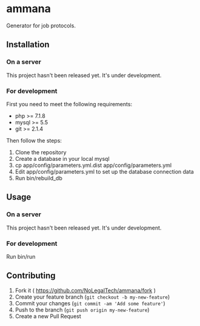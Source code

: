 ammana
======

Generator for job protocols.

## Installation

### On a server

This project hasn't been released yet. It's under development.

### For development

First you need to meet the following requirements:
 - php >= 7.1.8
 - mysql >= 5.5
 - git >= 2.1.4

Then follow the steps:
1. Clone the repository
2. Create a database in your local mysql
3. cp app/config/parameters.yml.dist app/config/parameters.yml
4. Edit app/config/parameters.yml to set up the database connection data
5. Run bin/rebuild_db

## Usage

### On a server

This project hasn't been released yet. It's under development.

### For development

Run bin/run

## Contributing

1. Fork it ( https://github.com/NoLegalTech/ammana/fork )
2. Create your feature branch (`git checkout -b my-new-feature`)
3. Commit your changes (`git commit -am 'Add some feature'`)
4. Push to the branch (`git push origin my-new-feature`)
5. Create a new Pull Request
